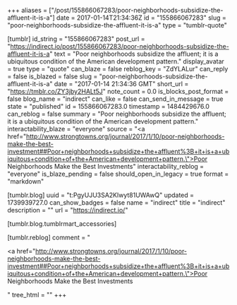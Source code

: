 +++
aliases = ["/post/155866067283/poor-neighborhoods-subsidize-the-affluent-it-is-a"]
date = 2017-01-14T21:34:36Z
id = "155866067283"
slug = "poor-neighborhoods-subsidize-the-affluent-it-is-a"
type = "tumblr-quote"

[tumblr]
id_string = "155866067283"
post_url = "https://indirect.io/post/155866067283/poor-neighborhoods-subsidize-the-affluent-it-is-a"
text = "Poor neighborhoods subsidize the affluent; it is a ubiquitous condition of the American development pattern."
display_avatar = true
type = "quote"
can_blaze = false
reblog_key = "ZdYLALur"
can_reply = false
is_blazed = false
slug = "poor-neighborhoods-subsidize-the-affluent-it-is-a"
date = "2017-01-14 21:34:36 GMT"
short_url = "https://tmblr.co/ZY3jby2HALt5J"
note_count = 0.0
is_blocks_post_format = false
blog_name = "indirect"
can_like = false
can_send_in_message = true
state = "published"
id = 155866067283.0
timestamp = 1484429676.0
can_reblog = false
summary = "Poor neighborhoods subsidize the affluent; it is a ubiquitous condition of the American development pattern."
interactability_blaze = "everyone"
source = "<a href=\"http://www.strongtowns.org/journal/2017/1/10/poor-neighborhoods-make-the-best-investment##Poor+neighborhoods+subsidize+the+affluent%3B+it+is+a+ubiquitous+condition+of+the+American+development+pattern.\">Poor Neighborhoods Make the Best Investments</a>"
interactability_reblog = "everyone"
is_blaze_pending = false
should_open_in_legacy = true
format = "markdown"

[tumblr.blog]
uuid = "t:PgyUJU3SA2Klwyt81UWAwQ"
updated = 1739939727.0
can_show_badges = false
name = "indirect"
title = "indirect"
description = ""
url = "https://indirect.io/"

[tumblr.blog.tumblrmart_accessories]

[tumblr.reblog]
comment = "<p><a href=\"http://www.strongtowns.org/journal/2017/1/10/poor-neighborhoods-make-the-best-investment##Poor+neighborhoods+subsidize+the+affluent%3B+it+is+a+ubiquitous+condition+of+the+American+development+pattern.\">Poor Neighborhoods Make the Best Investments</a></p>"
tree_html = ""
+++
